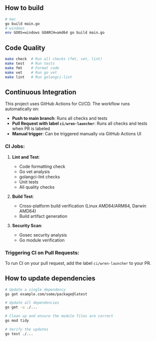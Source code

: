 ## How to build
```bash
# mac
go build main.go
# windows
env GOOS=windows GOARCH=amd64 go build main.go
```

## Code Quality
```bash
make check  # Run all checks (fmt, vet, lint)
make test   # Run tests
make fmt    # Format code
make vet    # Run go vet
make lint   # Run golangci-lint
```

## Continuous Integration

This project uses GitHub Actions for CI/CD. The workflow runs automatically on:

- **Push to main branch**: Runs all checks and tests
- **Pull Request with label `ci/wren-launcher`**: Runs all checks and tests when PR is labeled
- **Manual trigger**: Can be triggered manually via GitHub Actions UI

### CI Jobs:

1. **Lint and Test**: 
   - Code formatting check
   - Go vet analysis
   - golangci-lint checks
   - Unit tests
   - All quality checks

2. **Build Test**: 
   - Cross-platform build verification (Linux AMD64/ARM64, Darwin AMD64)
   - Build artifact generation

3. **Security Scan**: 
   - Gosec security analysis
   - Go module verification

### Triggering CI on Pull Requests:

To run CI on your pull request, add the label `ci/wren-launcher` to your PR.

## How to update dependencies

```bash
# Update a single dependency
go get example.com/some/package@latest

# Update all dependencies
go get -u ./...

# Clean up and ensure the module files are correct
go mod tidy

# Verify the updates
go test ./...

```
